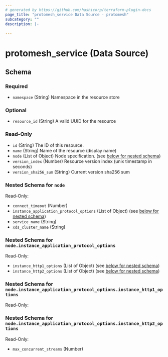```yaml
---
# generated by https://github.com/hashicorp/terraform-plugin-docs
page_title: "protomesh_service Data Source - protomesh"
subcategory: ""
description: |-
  
---
```


# protomesh_service (Data Source)





<!-- schema generated by tfplugindocs -->
## Schema

### Required

- `namespace` (String) Namespace in the resource store

### Optional

- `resource_id` (String) A valid UUID for the resource

### Read-Only

- `id` (String) The ID of this resource.
- `name` (String) Name of the resource (display name)
- `node` (List of Object) Node specification. (see [below for nested schema](#nestedatt--node))
- `version_index` (Number) Resource version index (unix timestamp in seconds)
- `version_sha256_sum` (String) Current version sha256 sum

<a id="nestedatt--node"></a>
### Nested Schema for `node`

Read-Only:

- `connect_timeout` (Number)
- `instance_application_protocol_options` (List of Object) (see [below for nested schema](#nestedobjatt--node--instance_application_protocol_options))
- `service_name` (String)
- `xds_cluster_name` (String)

<a id="nestedobjatt--node--instance_application_protocol_options"></a>
### Nested Schema for `node.instance_application_protocol_options`

Read-Only:

- `instance_http1_options` (List of Object) (see [below for nested schema](#nestedobjatt--node--instance_application_protocol_options--instance_http1_options))
- `instance_http2_options` (List of Object) (see [below for nested schema](#nestedobjatt--node--instance_application_protocol_options--instance_http2_options))

<a id="nestedobjatt--node--instance_application_protocol_options--instance_http1_options"></a>
### Nested Schema for `node.instance_application_protocol_options.instance_http1_options`

Read-Only:



<a id="nestedobjatt--node--instance_application_protocol_options--instance_http2_options"></a>
### Nested Schema for `node.instance_application_protocol_options.instance_http2_options`

Read-Only:

- `max_concurrent_streams` (Number)


